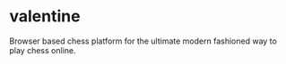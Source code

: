# valentine
Browser based chess platform for the ultimate modern fashioned way to play chess online.
